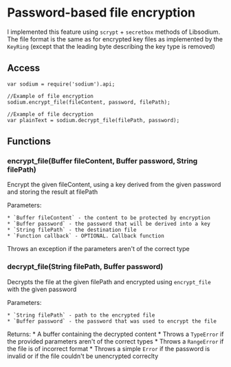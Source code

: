 # Password-based file encryption

I implemented this feature using `scrypt` + `secretbox` methods of Libsodium. The file format is the same as for encrypted key files as implemented by the `KeyRing` (except that the leading byte describing the key type is removed)

## Access

	var sodium = require('sodium').api;

	//Example of file encryption
	sodium.encrypt_file(fileContent, password, filePath);

	//Example of file decryption
	var plainText = sodium.decrypt_file(filePath, password);

## Functions

### encrypt_file(Buffer fileContent, Buffer password, String filePath)

Encrypt the given fileContent, using a key derived from the given password and storing the result at filePath

Parameters:

	* `Buffer fileContent` - the content to be protected by encryption
	* `Buffer password` - the password that will be derived into a key
	* `String filePath` - the destination file
	* `Function callback` - OPTIONAL. Callback function

Throws an exception if the parameters aren't of the correct type

### decrypt_file(String filePath, Buffer password)

Decrypts the file at the given filePath and encrypted using `encrypt_file` with the given password

Parameters:

	* `String filePath` - path to the encrypted file
	* `Buffer password` - the password that was used to encrypt the file

Returns:
	* A buffer containing the decrypted content
	* Throws a `TypeError` if the provided parameters aren't of the correct types
	* Throws a `RangeError` if the file is of incorrect format
	* Throws a simple `Error` if the password is invalid or if the file couldn't be unencrypted correclty
